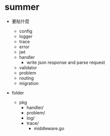 # summer


- 要貼什麼
  - config
  - logger
  - trace
  - error
  - jwt
  - handler
    - write json response and parse request
  - validator
  - problem
  - routing
  - migration

- folder
  - pkg
    - handler/
    - problem/
    - log/
    - trace/
      - middleware.go
